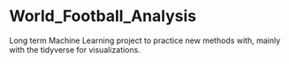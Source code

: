 # World_Football_Analysis
 Long term Machine Learning project to practice new methods with, mainly with the tidyverse for visualizations.
